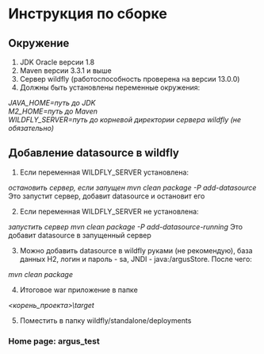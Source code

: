 # Инструкция по сборке

## Окружение

1. JDK Oracle версии 1.8
2. Maven версии 3.3.1 и выше
3. Сервер wildfly (работоспособность проверена на версии 13.0.0)
4. Должны быть установлены переменные окружения:

*JAVA_HOME=путь до JDK*\
*M2_HOME=путь до Maven*\
*WILDFLY_SERVER=путь до корневой директории сервера wildfly (не обязательно)*


## Добавление datasource в wildfly

1. Если переменная WILDFLY_SERVER установлена:

*остановить сервер, если запущен*
*mvn clean package -P add-datasource*
Это запустит сервер, добавит datasource и остановит его

2. Если переменная WILDFLY_SERVER не установлена:

*запустить сервер*
*mvn clean package -P add-datasource-running*
Это добавит datasource в запущенный сервер

3. Можно добавить datasource в wildfly руками (не рекомендую), база данных H2, логин и пароль - sa, JNDI - java:/argusStore. После чего:

*mvn clean package*


4. Итоговое war приложение в папке 

*<корень_проекта>\target*

5. Поместить в папку wildfly/standalone/deployments

### Home page: argus_test 